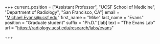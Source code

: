 +++
current_position = ["Assistant Professor", "UCSF School of Medicine", "Department of Radiology", "San Francisco, CA"]
email = "Michael.Evans@ucsf.edu"
first_name = "Mike"
last_name = "Evans"
position = "Graduate student"
suffix = "Ph.D."
[lab]
text = "The Evans Lab"
url = "https://radiology.ucsf.edu/research/labs/evans"

+++
